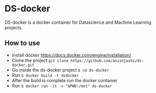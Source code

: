 # DS-docker
DS-docker is a docker container for Datascience and Machine Learning projects.

## How to use

* Install docker https://docs.docker.com/engine/installation/
* Clone the project `git clone https://github.com/anishjoshi/ds-docker.git`
* Go inside the ds-docker project `$ cd ds-docker`
* Run `$ docker build -t dsdocker .`
* After the build is complete run the docker container
* Run `$ docker run -it -v "$PWD:/mnt" ds-docker`


